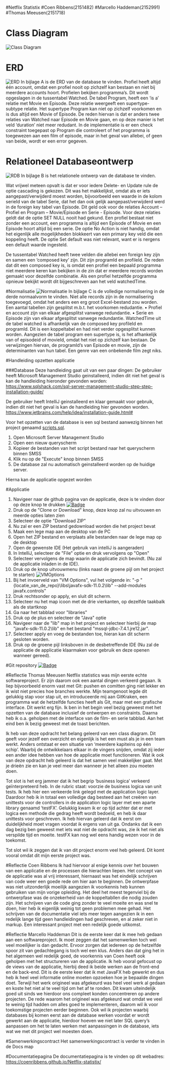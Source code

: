 #Netflix Statistix
#Coen Ribbens(2151482)
#Marcello Haddeman(2152991)
#Thomas Meeusen(2151718)


Class Diagram
=========
![Class Diagram](img/Class_Diagram.png)


ERD 
=====
![ERD](img/ERD.jpeg)
In bijlage A is de ERD van de database te vinden.
 Profiel heeft altijd één account, omdat een profiel nooit op zichzelf kan bestaan en niet bij meerdere accounts hoort.  Profielen bekijken programma’s. Dit wordt opgeslagen in de tussentabel Watched. 
De tabel Program, heeft een ‘is a’ relatie met Movie en Episode. Deze relatie weergeeft een supertype-subtype relatie. Het supertype Program kan niet op zichzelf voorkomen en is dus altijd een Movie of Episode. De reden hiervan is dat er anders twee relaties van Watched naar Episode en Movie gaan, en op deze manier is het veld ‘duration’ niet meer redudant. In de implementatie is er een check constraint toegepast op Program die controleert of het programma is toegewezen aan een film of episode, maar in het geval van allebei, of geen van beide, wordt er een error gegeven.



Relationeel Databaseontwerp
====
![RDB](img/RDD.jpeg)
In bijlage B is het relationele ontwerp van de database te vinden.

Wat vrijwel meteen opvalt is dat er voor iedere Delete- en Update rule de optie cascading is gekozen. Dit was het makkelijkst, omdat als er iets aangepast/verwijderd moest worden, bijvoorbeeld een waarde in de kolom serieId van de tabel Serie, dat het dan ook gelijk aangepast/verwijderd werd in de foreign key tabel van Episode. Dit geld ook voor de relaties Account – Profiel en Program – Movie/Episode en Serie - Episode. Voor deze relaties geldt dat de optie SET NULL nooit had gekund. Een profiel bestaat niet zonder een account, een programma is altijd een Episode of Movie en een Episode hoort altijd bij een serie. 
De optie No Action is niet handig, omdat het eigenlijk alle mogelijkheden blokkeert van een primary key veld die een koppeling heeft.
De optie Set default was niet relevant, want er is nergens een default waarde ingesteld. 

De tussentabel Watched heeft twee velden die allebei een foreign key zijn en samen een ’composed key’ zijn. Dit zijn programId en profileId. De reden dat dit een composed key is, is omdat een profiel een bepaald programma niet meerdere keren kan bekijken in de zin dat er meerdere records worden gemaakt voor dezelfde combinatie. Als een profiel hetzelfde programma opnieuw bekijkt wordt dit bijgeschreven aan het veld watchedTime. 


#Normalisatie
![Normalisatie](img/Normalisatie%203e%20normaalvorm.png)
In bijlage C is de volledige normalisering in de derde normaalvorm te vinden. Niet alle records zijn in de normalisering toegevoegd, omdat het anders een erg groot Excel-bestand zou worden. Een aantal tabellen zijn gesplitst m.b.t. het voorkomen redudantie.
•	Profiel en account zijn van elkaar afgesplitst vanwege redundantie. 
•	Serie en Episode zijn van elkaar afgesplitst vanwege redundantie.
WatchedTime uit de tabel watched is afhankelijk van de composed key profileId en programId. Dit is een koppeltabel en had niet verder opgesplitst kunnen worden.
Aangezien de tabel program een supertype is, is het afhankelijk van of episodeid of movieId, omdat het niet op zichzelf kan bestaan.  De verwijzingen hiervan, de programId’s van Episode en movie, zijn de determinanten van hun tabel. Een genre van een onbekende film zegt niks. 

#Handleiding opzetten applicatie


###Database
Deze handleiding gaat uit van een paar dingen:
De gebruiker heeft Microsoft Management Studio geinstalleerd, indien dit niet het geval is kan de handleiding hieronder gevonden worden:
https://www.sqlshack.com/sql-server-management-studio-step-step-installation-guide/

De gebruiker heeft IntelliJ geinstalleerd en klaar gemaakt voor gebruik, indien dit niet het geval is kan de handleiding hier gevonden worden.
https://www.jetbrains.com/help/idea/installation-guide.html#

Voor het opzetten van de database is een sql bestand aanwezig binnen het project genaamd
[scripts.sql](https://github.com/coenribbens/Netflix-statistix/blob/master/script.sql).
1. Open Microsoft Server Management Studio
2. Open een nieuw queryscherm
3. Kopieer de bestanden van het script bestand naar het queryscherm binnen SMSS
4. Klik nu op de "Execute" knop binnen SMSS
5. De database zal nu automatisch geinstalleerd worden op de huidige server.

Hierna kan de applicatie opgezet worden

#Applicatie
1. Navigeer naar de github pagina van de applicatie, deze is te vinden door op deze knop te drukken 
[![Badge](https://img.shields.io/badge/Netflix%20Statistix-View%20Repo-blue?style=for-the-badge&logo=github)](https://github.com/coenribbens/netflix-statistix)
2. Druk op de "Clone or Download" knop, deze knop zal nu uitvouwen en meerde opties laten zien
3. Selecteer de optie "Download ZIP"
4. Nu zal er een ZIP bestand gedownload worden die het project bevat
5. Maak een lege map aan de desktop van de PC
6. Open het ZIP bestand en verplaats alle bestanden naar de lege map op de desktop
7. Open de gewenste IDE (Het gebruik van intelliJ is aangeraden)
8. In IntelliJ, selecteer de "File" optie en druk vervolgens op "Open"
9. Selecteer vervolgens de map waarin de applicatie zich bevindt.
(Nu zal de applicatie inladen in de IDE).
10. Druk op de knop uitvouwmenu (links naast de groene pijl om het project te starten)
![VMOptions](img/VMOptions.PNG)
11. Bij het invoerveld van "VM Options", vul het volgende in: "-p "{locatie_van_de_repo}\libs\javafx-sdk-11.0.2\lib" --add-modules javafx.controls"
12. Druk rechtsonder op apply, en sluit dit scherm.
13. Selecteer nu het map icoon met de drie vierkanten, op dezelfde taakbalk als de startknop
14. Ga naar het tabblad voor "libraries"
15. Druk op de plus en selecteer de "Java" optie
16. Navigeer naar de "lib" map in het project en selecteer hierbij de map "javafx-sdk-11.0.2\lib" en het bestand "mssql-jdbc-7.4.1.jre12.jar".
17. Selecteer apply en voeg de bestanden toe, hieran kan dit scherm gesloten worden.
18. Druk op de groene pijl linksboven in de desbetreffende IDE
(Nu zal de applicatie de applicatie klaarmaken voor gebruik en deze openen wanneer gereed).


#Git repository
[![Badge](https://img.shields.io/badge/Netflix%20Statistix-View%20Repo-blue?style=for-the-badge&logo=github)](https://github.com/coenribbens/netflix-statistix)

#Reflectie Thomas Meeusen
Netflix statistics was mijn eerste echte softwareproject. Er zijn daarom ook een aantal dingen verkeerd gegaan. Ik liep bijvoorbeeld enorm vast met Git: pushen en comitten ging niet lekker en ik wist niet precies hoe branches werkte. Mijn teamgenoot legde dit gelukkig stap voor stap uit, en introduceerde mij aan GitKraken, een programma wat de hetzelfde functies heeft als Git, maar met een grafische interface. Dit werkt erg fijn. Ik ben in het begin veel bezig geweest met het opzetten van de database inclusief de ontwerpen en constraints. Daarna heb ik o.a. geholpen met de interface van de film- en serie tabblad. Aan het eind ben ik bezig geweest met de toast berichten.

Ik heb van deze opdracht het belang geleerd van een class diagram. Dit geeft voor jezelf een overzicht en eigenlijk is het een must als je in een team werkt. Anders ontstaat er een situatie van ‘meerdere kapiteins op één schip’. Waarbij de ontwikkelaars elkaar in de vingers snijden, omdat zij ieder een ander idee hebben van hoe de applicatie moet functioneren. Wat ik ook van deze opdracht heb geleerd is dat het samen veel makkelijker gaat. Met je drieën zie en kan je veel meer dan wanneer je het alleen zou moeten doen. 

Tot slot is het erg jammer dat ik het begrip ‘business logica’ verkeerd geïnterpreteerd heb. In de rubric staat: voorzie de business logica van unit tests.  Ik heb hier een verkeerde link gelegd met de application logic layer. Daardoor heb ik in totaal een volledige dag besteed aan het creëren van unittests voor de controllers in de application logic layer met een aparte library genaamd ‘testFX’.
Gelukkig kwam ik er op tijd achter dat er met logica een methode die gedrag heeft wordt bedoeld, en heb ik daar unittests voor geschreven. Ik heb hiervan geleerd dat ik eerst om duidelijkheid moet vragen voordat ik ergens van uit ga. Ondanks dat ik een dag bezig ben geweest met iets wat niet de opdracht was, zie ik het niet als verspilde tijd en moeite. testFX kan nog wel eens handig wezen voor in de toekomst.

Tot slot wil ik zeggen dat ik van dit project enorm veel heb geleerd. Dit komt vooral omdat dit mijn eerste project was. 


#Reflectie Coen Ribbens
Ik had hiervoor al enige kennis over het bouwen van een applicatie en de processen die hierachten liepen.
Het concept van de applicatie was al vrij interessant,
hiernaast was het eindelijk schrijven van code weer een goede rede om hier aan te beginnen.
De ontwerpfase was niet uitzonderlijk moeilijk aangezien ik voorkennis heb kunnen gebruiken van mijn vorige opleiding.
Het deel het meest tegenviel bij de ontwerpfase was de onzekerheid van de koppeltabllen die nodig zouden zijn.
Het schrijven van de code ging zonder te veel moeite en was snel te doen, hier heb ik eigenlijk weinig tot geen problemen mee gehad.
Het schrijven van de documentatie viel iets meer tegen aangezien ik in een redelijk
lange tijd geen handleidingen had geschreven, en al zeker niet in markup.
Een interessant project met een redelijk goede uitkomst.

#Reflectie Marcello Haddeman
Dit is de eerste keer dat ik mee heb gedaan aan een softwareproject. Ik moet zeggen dat het samenwerken toch wel veel moeilijker is dan gedacht. Ervoor zorgen dat iedereen op de hetzelfde spoor zit van gedachtegang is toch wel een klus. Anders dan dat ging het in het algemeen wel redelijk goed, de voorkennis van Coen heeft ook geholpen met het structureren van de applicatie. Ik heb vooral gefocust op de views van de applicatie, hierbij deed ik beide werken aan de front-end en de back-end. Dit is de eerste keer dat ik met JavaFX heb gewerkt en dus heb ik heel veel informatie online moeten opzoeken hoe je bepaalde dingen doet.
Terwijl het werk origineel was afgekeurd was heel veel werk al gedaan en koste het niet al te veel tijd om het af te ronden. Dit kwam uiteindelijk goed uit sinds we hierdoor ons compleet konden concentreren op andere projecten. De rede waarom het origineel was afgekeurd wat omdat we veel te weinig tijd hadden om alles goed te implementeren, daarom wil ik voor toekomstige projecten eerder beginnen. Ook wil ik projecten waarbij databases bij komen eerst aan de database werken voordat er wordt gewerkt aan de applicatie, hierdoor hoeven we niet later SQL query’s aanpassen om het te laten werken met aanpassingen in de database, iets wat we met dit project wel moesten doen.

#Samenwerkingscontract
Het samenwerkingscontract is verder te vinden in de Docs map

#Documentatiepagina
De documentatiepagina is te vinden op dit webadres:
https://coenribbens.github.io/Netflix-statistix/